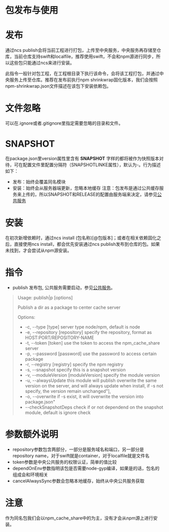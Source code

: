 # 包发布与使用

# 发布
通过ncs publish会将当前工程进行打包，上传至中央服务，中央服务再存储至仓库，当前仓库支持swift和localfile，推荐使用swift，不会和npm源进行同步，所以这些包只能通过ncs来进行安装。

此指令一般针对包工程，在工程根目录下执行该命令，会将该工程打包，并通过中央服务上传至仓库。推荐在发布前执行npm shrinkwrap固化版本，我们会按照npm-shrinkwrap.json文件描述在该包下安装依赖包。

# 文件忽略
可以在.ignore或者.gitignore里指定需要忽略的目录和文件。

# SNAPSHOT
在package.json里version属性里含有 **SNAPSHOT** 字样的都将被作为快照版本对待，可在配置文件里配置分隔符（SNAPSHOTLINKE属性），默认为-。行为描述如下：
- 发布：始终会覆盖同名模块
- 安装：始终会从服务器端更新，忽略本地缓存
注意：包发布是通过公共缓存服务来上传的，所以SNAPSHOT和RELEASE的配置由服务端来决定，请参见[公共服务](./server.md)

# 安装
在初次新增依赖时，通过ncs install (包名称)[@包版本]；或者在相关依赖固化之后，直接使用ncs install，都会优先安装通过ncs publish发布到仓库的包。如果未找到，才会尝试从npm源安装。

# 指令
- publish 发布包, 公共服务需要启动，参见[公共服务](./server.md)。

>Usage: publish|p [options]
>
>  Publish a dir as a package to center cache server
>
>  Options:
>
>-    -c, --type [type]              server type node/npm, default is node
>-    -e, --repository [repository]  specify the repository, format as HOST:PORT/REPOSITORY-NAME
>-    -t, --token [token]            use the token to access the npm_cache_share server
>-    -p, --password [password]      use the password to access certain package
>-    -r, --registry [registry]      specify the npm registry
>-    -s, --snapshot                 specify this is a snapshot version
>-    -v, --moduleVersion [moduleVersion]   specify the module version
>-    -u, --alwaysUpdate             this module will publish overwrite the same version on the server, and will always update when install, if -s not specify, the version remain unchanged"],
>-    -o, --overwrite                if -s exist, it will overwrite the version into package.json"
>-    --checkSnapshotDeps            check if or not dependend on the snapshot module, default is ignore check


# 参数额外说明
- repository参数包含两部分，一部分是服务域名和端口，另一部分是repository name，对于swift就是container，对于localfile就是文件名
- token参数是中央公共服务的权限认证，简单的值比较
- dependOnEnv参数指明该包是否需要node-gyp编译，如果是的话，包名的组成会和环境相关
- cancelAlwaysSync参数会忽略本地缓存，始终从中央公共服务获取

# 注意
作为同名包我们会以npm_cache_share中的为主，没有才会从npm源上进行安装。
